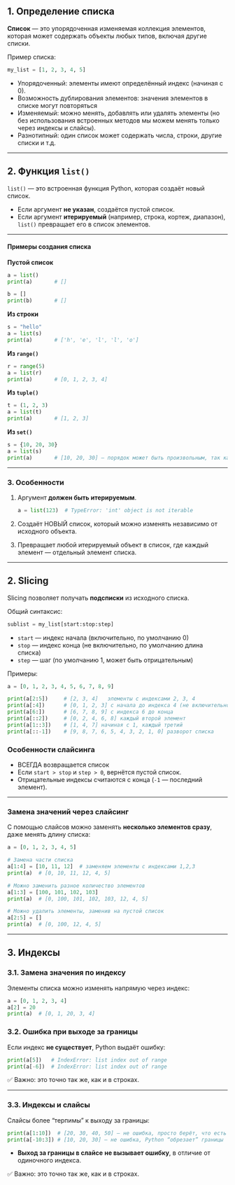 
## 1. Определение списка

**Список** — это упорядоченная изменяемая коллекция элементов,  
которая может содержать объекты любых типов, включая другие списки.

Пример списка:

```python
my_list = [1, 2, 3, 4, 5]
```

* Упорядоченный: элементы имеют определённый индекс (начиная с 0).
* Возможность дублирования элементов: значения элементов в списке могут повторяться
* Изменяемый: можно менять, добавлять или удалять элементы 
  (но без использования встроенных методов мы можем менять только через индексы и слайсы).
* Разнотипный: один список может содержать числа, строки, другие списки и т.д.


---

## 2. Функция `list()`

`list()` — это встроенная функция Python, которая создаёт новый список.

* Если аргумент **не указан**, создаётся пустой список.
* Если аргумент **итерируемый** (например, строка, кортеж, диапазон),  
  `list()` превращает его в список элементов.

---

#### Примеры создания списка

**Пустой список**

```python
a = list()
print(a)       # []

b = []
print(b)       # []
```

**Из строки**

```python
s = "hello"
a = list(s)
print(a)       # ['h', 'e', 'l', 'l', 'o']
```
**Из `range()`**

```python
r = range(5)
a = list(r)
print(a)       # [0, 1, 2, 3, 4]
```

**Из `tuple()`**

```python
t = (1, 2, 3)
a = list(t)
print(a)       # [1, 2, 3]
```

**Из `set()`**

```python
s = {10, 20, 30}
a = list(s)
print(a)       # [10, 20, 30] – порядок может быть произвольным, так как set неупорядочен
```

---

### 3. Особенности

1. Аргумент **должен быть итерируемым**.

   ```python
   a = list(123)  # TypeError: 'int' object is not iterable
   ```
2. Создаёт НОВЫЙ список, который можно изменять независимо от исходного объекта.
3. Превращает любой итерируемый объект в список, где каждый элемент — отдельный элемент списка.





















---

## 2. Slicing 

Slicing позволяет получать **подсписки** из исходного списка.

Общий синтаксис:

```python
sublist = my_list[start:stop:step]
```

* `start` — индекс начала (включительно, по умолчанию 0)
* `stop` — индекс конца (не включительно, по умолчанию длина списка)
* `step` — шаг (по умолчанию 1, может быть отрицательным)

Примеры:

```python
a = [0, 1, 2, 3, 4, 5, 6, 7, 8, 9]

print(a[2:5])     # [2, 3, 4]   элементы с индексами 2, 3, 4
print(a[:4])      # [0, 1, 2, 3] с начала до индекса 4 (не включительно)
print(a[6:])      # [6, 7, 8, 9] с индекса 6 до конца
print(a[::2])     # [0, 2, 4, 6, 8] каждый второй элемент
print(a[1::3])    # [1, 4, 7] начиная с 1, каждый третий
print(a[::-1])    # [9, 8, 7, 6, 5, 4, 3, 2, 1, 0] разворот списка
```

### Особенности слайсинга

* ВСЕГДА возвращается список
* Если `start > stop` и `step > 0`, вернётся пустой список.
* Отрицательные индексы считаются с конца (`-1` — последний элемент).

---

### Замена значений через слайсинг

С помощью слайсов можно заменять **несколько элементов сразу**, даже менять длину списка:

```python
a = [0, 1, 2, 3, 4, 5]

# Замена части списка
a[1:4] = [10, 11, 12]  # заменяем элементы с индексами 1,2,3
print(a)  # [0, 10, 11, 12, 4, 5]

# Можно заменить разное количество элементов
a[1:3] = [100, 101, 102, 103]
print(a)  # [0, 100, 101, 102, 103, 12, 4, 5]

# Можно удалить элементы, заменив на пустой список
a[2:5] = []
print(a)  # [0, 100, 12, 4, 5]
```

---


## 3. Индексы

### 3.1. Замена значения по индексу

Элементы списка можно изменять напрямую через индекс:

```python
a = [0, 1, 2, 3, 4]
a[2] = 20
print(a)  # [0, 1, 20, 3, 4]
```

### 3.2. Ошибка при выходе за границы

Если индекс **не существует**, Python выдаёт ошибку:

```python
print(a[5])   # IndexError: list index out of range
print(a[-6])  # IndexError: list index out of range
```

✅ Важно: это точно так же, как и в строках.

---

### 3.3. Индексы и слайсы

Слайсы более “терпимы” к выходу за границы:

```python
print(a[1:10])  # [20, 30, 40, 50] – не ошибка, просто берёт, что есть
print(a[-10:3]) # [10, 20, 30] – не ошибка, Python “обрезает” границы
```

* **Выход за границы в слайсе** **не вызывает ошибку**, в отличие от одиночного индекса.  

✅ Важно: это точно так же, как и в строках.

